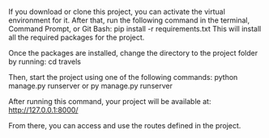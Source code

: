If you download or clone this project, you can activate the virtual environment for it. After that, run the following command in the terminal, Command Prompt, or Git Bash:
pip install -r requirements.txt
This will install all the required packages for the project.

Once the packages are installed, change the directory to the project folder by running:
cd travels

Then, start the project using one of the following commands:
python manage.py runserver or py manage.py runserver

After running this command, your project will be available at:
http://127.0.0.1:8000/

From there, you can access and use the routes defined in the project.
